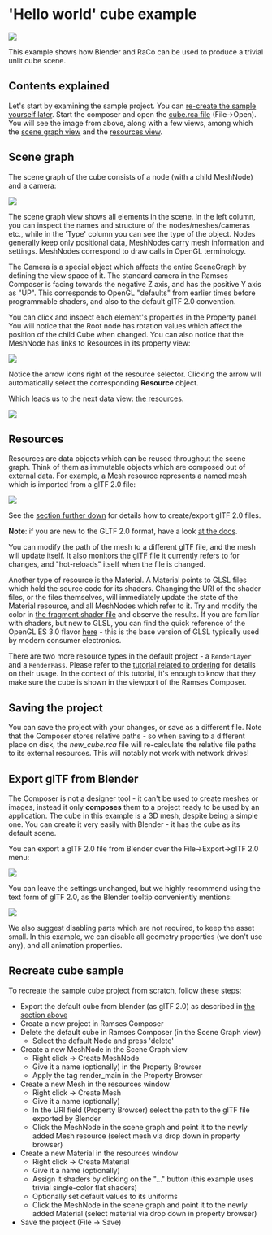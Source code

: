 <!--
SPDX-License-Identifier: MPL-2.0

This file is part of Ramses Composer
(see https://github.com/bmwcarit/ramses-composer-docs).

This Source Code Form is subject to the terms of the Mozilla Public License, v. 2.0.
If a copy of the MPL was not distributed with this file, You can obtain one at http://mozilla.org/MPL/2.0/.
-->

# 'Hello world' cube example

![](./docs/viewport_preview.png)

This example shows how Blender and RaCo can be used to produce a trivial unlit cube scene.

## Contents explained

Let's start by examining the sample project. You can [re-create the sample yourself later](#recreate-cube-sample).
Start the composer and open the [cube.rca file](./cube.rca) (File->Open). You will see the image
from above, along with a few views, among which the [scene graph view](#scene-graph) and the
[resources view](#resources).

## Scene graph

The scene graph of the cube consists of a node (with a child MeshNode) and a camera:

![](./docs/scene_graph_view.png)

The scene graph view shows all elements in the scene. In the left column, you can inspect the names and
structure of the nodes/meshes/cameras etc., while in the 'Type' column you can see
the type of the object. Nodes generally keep only positional data, MeshNodes carry mesh information and
settings. MeshNodes correspond to draw calls in OpenGL terminology.

The Camera is a special object which affects the entire SceneGraph by defining the view space of it. The standard camera in the Ramses Composer is facing towards the negative Z axis, and has the positive Y axis as "UP". This corresponds to OpenGL "defaults" from earlier times before programmable shaders, and also to the default glTF 2.0 convention.

You can click and inspect each element's properties in the Property panel. You will notice that the Root
node has rotation values which affect the position of the child Cube when changed. You can also notice
that the MeshNode has links to Resources in its property view:

![](./docs/mesh_node.png)

Notice the arrow icons right of the resource selector. Clicking the arrow will automatically select the corresponding __Resource__ object.

Which leads us to the next data view: [the resources](#resources).

![](./docs/resources_view.png)

## Resources

Resources are data objects which can be reused throughout the scene graph. Think of them as immutable
objects which are composed out of external data. For example,
a Mesh resource represents a named mesh which is imported from a glTF 2.0 file:

![](./docs/mesh_resource.png)

See the [section further down](#export-gltf-from-blender) for details how to create/export glTF 2.0 files.

**Note**: if you are new to the GLTF 2.0 format, have a look
[at the docs](https://www.khronos.org/registry/glTF/specs/2.0/glTF-2.0.html).

You can modify the path of the mesh to a different glTF file, and the mesh will update itself.
It also monitors the glTF file it currently refers to for changes, and "hot-reloads" itself when the file is changed.

Another type of resource is the Material. A Material points to GLSL files which hold the source code for its
shaders. Changing the URI of the shader files, or the files themselves, will
immediately update the state of the Material resource, and all MeshNodes which refer to it. Try and modify
the color in [the fragment shader file](./shaders/simple.frag) and observe the results. If you are familiar
with shaders, but new to GLSL, you can find the quick reference of the OpenGL ES 3.0 flavor
[here](https://www.khronos.org/files/opengles3-quick-reference-card.pdf) - this is the base
version of GLSL typically used by modern consumer electronics.

There are two more resource types in the default project - a `RenderLayer` and a `RenderPass`. Please
refer to the [tutorial related to ordering](../ordering/README.md) for details on their usage. In the context
of this tutorial, it's enough to know that they make sure the cube is shown in the viewport of the Ramses Composer.

## Saving the project

You can save the project with your changes, or save as a different file. Note that the Composer stores relative
paths - so when saving to a different place on disk, the *new_cube.rca* file will re-calculate the relative
file paths to its external resources. This will notably not work with network drives!

## Export glTF from Blender

The Composer is not a designer tool - it can't be used to create meshes or images, instead it only __composes__
them to a project ready to be used by an application. The cube in this example is a 3D mesh, despite being a
simple one. You can create it very easily with Blender - it has the cube as its default scene.

You can export a glTF 2.0 file from Blender over the File->Export->glTF 2.0 menu:

![](./docs/export_gltf.png)

You can leave the settings unchanged, but we highly recommend using the text form of glTF 2.0, as the Blender tooltip conveniently mentions:

![](./docs/export_settings.png)

We also suggest disabling parts which are not required, to keep the asset small. In this example, we can
disable all geometry properties (we don't use any), and all animation properties.


## Recreate cube sample

To recreate the sample cube project from scratch, follow these steps:

* Export the default cube from blender (as glTF 2.0) as described in [the section above](#export-gltf-from-blender)
* Create a new project in Ramses Composer
* Delete the default cube in Ramses Composer (in the Scene Graph view)
    * Select the default Node and press 'delete'
* Create a new MeshNode in the Scene Graph view
    * Right click -> Create MeshNode
    * Give it a name (optionally) in the Property Browser
    * Apply the tag render_main in the Property Browser
* Create a new Mesh in the resources window
    * Right click -> Create Mesh
    * Give it a name (optionally)
    * In the URI field (Property Browser) select the path to the glTF file exported by Blender
    * Click the MeshNode in the scene graph and point it to the newly added Mesh resource (select mesh via drop down in property browser)
* Create a new Material in the resources window
    * Right click -> Create Material
    * Give it a name (optionally)
    * Assign it shaders by clicking on the "..." button (this example uses trivial single-color flat shaders)
    * Optionally set default values to its uniforms
    * Click the MeshNode in the scene graph and point it to the newly added Material (select material via drop down in property browser)
* Save the project (File -> Save)

